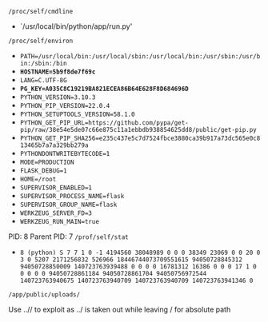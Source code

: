 `/proc/self/cmdline`
- `/usr/local/bin/python/app/run.py'

`/proc/self/environ`
- `PATH=/usr/local/bin:/usr/local/sbin:/usr/local/bin:/usr/sbin:/usr/bin:/sbin:/bin`
- **`HOSTNAME=5b9f8de7f69c`**
- `LANG=C.UTF-8G`
- **`PG_KEY=A035C8C19219BA821ECEA86B64E628F8D684696D`**
- `PYTHON_VERSION=3.10.3`
- `PYTHON_PIP_VERSION=22.0.4`
- `PYTHON_SETUPTOOLS_VERSION=58.1.0`
- `PYTHON_GET_PIP_URL=https://github.com/pypa/get-pip/raw/38e54e5de07c66e875c11a1ebbdb938854625dd8/public/get-pip.py`
- `PYTHON_GET_PIP_SHA256=e235c437e5c7d7524fbce3880ca39b917a73dc565e0c813465b7a7a329bb279a`
- `PYTHONDONTWRITEBYTECODE=1`
- `MODE=PRODUCTION`
- `FLASK_DEBUG=1`
- `HOME=/root`
- `SUPERVISOR_ENABLED=1`
- `SUPERVISOR_PROCESS_NAME=flask`
- `SUPERVISOR_GROUP_NAME=flask`
- `WERKZEUG_SERVER_FD=3`
- `WERKZEUG_RUN_MAIN=true`

PID: 8
Parent PID: 7
`/prof/self/stat`
- `8 (python) S 7 7 1 0 -1 4194560 38048989 0 0 0 38349 23069 0 0 20 0 3 0 5207 2171256832 526966 18446744073709551615 94050728845312 94050728850009 140723763939488 0 0 0 0 16781312 16386 0 0 0 17 1 0 0 0 0 0 94050728861184 94050728861704 94050756972544 140723763940675 140723763940709 140723763940709 140723763941346 0`

`/app/public/uploads/`

Use ..// to exploit as ../ is taken out while leaving / for absolute path